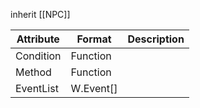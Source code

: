 inherit [[NPC]]

| Attribute | Format    | Description |
| --------- | --------- | ----------- |
| Condition | Function  |             |
| Method    | Function  |             |
| EventList | W.Event[] |             |

